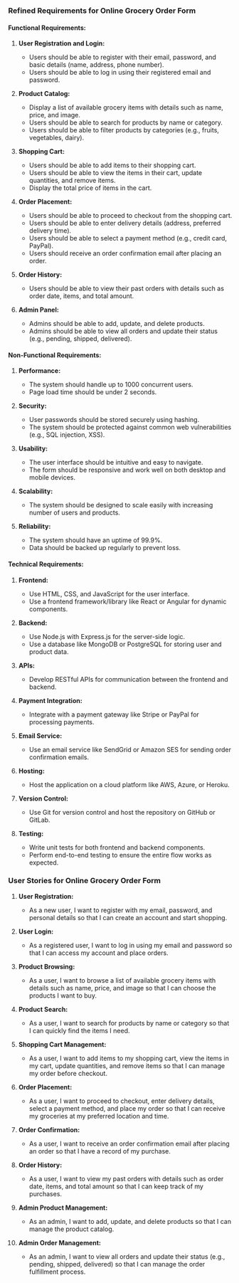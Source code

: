 ### Refined Requirements for Online Grocery Order Form

#### Functional Requirements:
1. **User Registration and Login:**
   - Users should be able to register with their email, password, and basic details (name, address, phone number).
   - Users should be able to log in using their registered email and password.

2. **Product Catalog:**
   - Display a list of available grocery items with details such as name, price, and image.
   - Users should be able to search for products by name or category.
   - Users should be able to filter products by categories (e.g., fruits, vegetables, dairy).

3. **Shopping Cart:**
   - Users should be able to add items to their shopping cart.
   - Users should be able to view the items in their cart, update quantities, and remove items.
   - Display the total price of items in the cart.

4. **Order Placement:**
   - Users should be able to proceed to checkout from the shopping cart.
   - Users should be able to enter delivery details (address, preferred delivery time).
   - Users should be able to select a payment method (e.g., credit card, PayPal).
   - Users should receive an order confirmation email after placing an order.

5. **Order History:**
   - Users should be able to view their past orders with details such as order date, items, and total amount.

6. **Admin Panel:**
   - Admins should be able to add, update, and delete products.
   - Admins should be able to view all orders and update their status (e.g., pending, shipped, delivered).

#### Non-Functional Requirements:
1. **Performance:**
   - The system should handle up to 1000 concurrent users.
   - Page load time should be under 2 seconds.

2. **Security:**
   - User passwords should be stored securely using hashing.
   - The system should be protected against common web vulnerabilities (e.g., SQL injection, XSS).

3. **Usability:**
   - The user interface should be intuitive and easy to navigate.
   - The form should be responsive and work well on both desktop and mobile devices.

4. **Scalability:**
   - The system should be designed to scale easily with increasing number of users and products.

5. **Reliability:**
   - The system should have an uptime of 99.9%.
   - Data should be backed up regularly to prevent loss.

#### Technical Requirements:
1. **Frontend:**
   - Use HTML, CSS, and JavaScript for the user interface.
   - Use a frontend framework/library like React or Angular for dynamic components.

2. **Backend:**
   - Use Node.js with Express.js for the server-side logic.
   - Use a database like MongoDB or PostgreSQL for storing user and product data.

3. **APIs:**
   - Develop RESTful APIs for communication between the frontend and backend.

4. **Payment Integration:**
   - Integrate with a payment gateway like Stripe or PayPal for processing payments.

5. **Email Service:**
   - Use an email service like SendGrid or Amazon SES for sending order confirmation emails.

6. **Hosting:**
   - Host the application on a cloud platform like AWS, Azure, or Heroku.

7. **Version Control:**
   - Use Git for version control and host the repository on GitHub or GitLab.

8. **Testing:**
   - Write unit tests for both frontend and backend components.
   - Perform end-to-end testing to ensure the entire flow works as expected.

### User Stories for Online Grocery Order Form

1. **User Registration:**
   - As a new user, I want to register with my email, password, and personal details so that I can create an account and start shopping.

2. **User Login:**
   - As a registered user, I want to log in using my email and password so that I can access my account and place orders.

3. **Product Browsing:**
   - As a user, I want to browse a list of available grocery items with details such as name, price, and image so that I can choose the products I want to buy.

4. **Product Search:**
   - As a user, I want to search for products by name or category so that I can quickly find the items I need.

5. **Shopping Cart Management:**
   - As a user, I want to add items to my shopping cart, view the items in my cart, update quantities, and remove items so that I can manage my order before checkout.

6. **Order Placement:**
   - As a user, I want to proceed to checkout, enter delivery details, select a payment method, and place my order so that I can receive my groceries at my preferred location and time.

7. **Order Confirmation:**
   - As a user, I want to receive an order confirmation email after placing an order so that I have a record of my purchase.

8. **Order History:**
   - As a user, I want to view my past orders with details such as order date, items, and total amount so that I can keep track of my purchases.

9. **Admin Product Management:**
   - As an admin, I want to add, update, and delete products so that I can manage the product catalog.

10. **Admin Order Management:**
    - As an admin, I want to view all orders and update their status (e.g., pending, shipped, delivered) so that I can manage the order fulfillment process.
